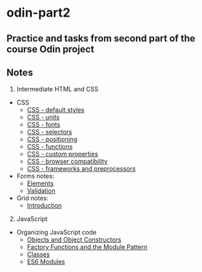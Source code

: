 # odin-part2
## Practice and tasks from second part of the course Odin project 

## Notes
1. Intermediate HTML and CSS 
* CSS
    * [CSS - default styles](int-html-css/CSS/css-reset.md)
    * [CSS - units](int-html-css/CSS/css-units.md)
    * [CSS - fonts](int-html-css/CSS/css-fonts.md)
    * [CSS - selectors](int-html-css/CSS/css-selectors.md)
    * [CSS - positioning](int-html-css/CSS/css-positioning.md)
    * [CSS - functions](int-html-css/CSS/css-functions.md)
    * [CSS - custom properties](int-html-css/CSS/css-custom-properties.md)
    * [CSS - browser compatibility](int-html-css/CSS/css-compatibility.md)
    * [CSS - frameworks and preprocessors](int-html-css/CSS/css-frameworks.md)
* Forms notes:
    * [Elements](int-html-css/Forms/forms.md)
    * [Validation](int-html-css/Forms/forms-validation.md)
* Grid notes:
    * [Introduction](int-html-css/Grid/introduction.md)

2. JavaScript
* Organizing JavaScript code
    * [Objects and Object Constructors](javascript/organizing/object-and-constructors.md)
    * [Factory Functions and the Module Pattern](javascript/organizing/factory-functions-and-module-pattern.md)
    * [Classes](javascript/organizing/classes.md)
    * [ES6 Modules](javascript/organizing/modules.md)
    